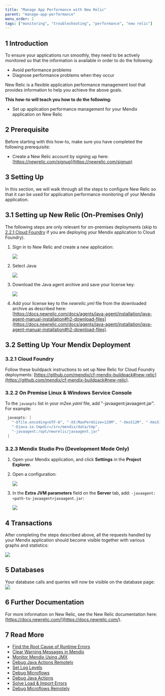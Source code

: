 ```yaml
---
title: "Manage App Performance with New Relic"
parent: "manage-app-performance"
menu_order: 2
tags: ["monitoring", "troubleshooting", "performance", "new relic"]
---
```


## 1 Introduction

To ensure your applications run smoothly, they need to be actively monitored so that the information is available in order to do the following:

* Avoid performance problems
* Diagnose performance problems when they occur

New Relic is a flexible application performance management tool that provides information to help you achieve the above goals.

**This how-to will teach you how to do the following:**

* Set up application performance management for your Mendix application on New Relic

## 2 Prerequisite

Before starting with this how-to, make sure you have completed the following prerequisite:

* Create a New Relic account by signing up here: [https://newrelic.com/signup](https://newrelic.com/signup)

## 3 Setting Up

In this section, we will walk through all the steps to configure New Relic so that it can be used for application performance monitoring of your Mendix application.

## 3.1 Setting up New Relic (On-Premises Only)

The following steps are only relevant for on-premises deployments (skip to [2.2.1 Cloud Foundry](#CloudFoundry) if you are deploying your Mendix application to Cloud Foundry).

1. Sign in to New Relic and create a new application:

    ![](attachments/19202674/19398929.png)
2. Select Java:

    ![](attachments/19202674/19398930.png)

3. Download the Java agent archive and save your license key:

     ![](attachments/19202674/19398932.png)

4. Add your license key to the *newrelic.yml* file from the downloaded archive as described here: [https://docs.newrelic.com/docs/agents/java-agent/installation/java-agent-manual-installation#h2-download-files](https://docs.newrelic.com/docs/agents/java-agent/installation/java-agent-manual-installation#h2-download-files).

## 3.2 Setting Up Your Mendix Deployment

### <a name="CloudFoundry"></a>3.2.1 Cloud Foundry

Follow these buildpack instructions to set up New Relic for Cloud Foundry deployments: [https://github.com/mendix/cf-mendix-buildpack#new-relic](https://github.com/mendix/cf-mendix-buildpack#new-relic).

### 3.2.2 On Premise Linux & Windows Service Console

To the `javaopts` list in your *m2ee.yaml* file, add "-javaagent:<path-to-javaagent>javaagent.jar". For example:

```java
 javaopts: [
   "-Dfile.encoding=UTF-8", "-XX:MaxPermSize=128M", "-Xmx512M", "-Xms512M",
   "-Djava.io.tmpdir=/srv/mendix/data/tmp",
   "-javaagent:/opt/newrelic/javaagent.jar"
 ]
```

### 3.2.3 Mendix Studio Pro (Development Mode Only)

1. Open your Mendix application, and click **Settings** in the **Project Explorer**.

2. Open a configuration:

     ![](attachments/19202618/19398903.png)

3. In the **Extra JVM parameters** field on the **Server** tab, add: `-javaagent:<path-to-javaagent>javaagent.jar`:

    ![](attachments/19202618/19398904.png)

## 4 Transactions

After completing the steps described above, all the requests handled by your Mendix application should become visible together with various graphs and statistics:

![](attachments/19202674/19398943.png) 

## 5 Databases

Your database calls and queries will now be visible on the database page:
![](attachments/19202674/19398944.png) 

## 6 Further Documentation

For more information on New Relic, see the New Relic documentation here: [https://docs.newrelic.com/](https://docs.newrelic.com/).

## 7 Read More

* [Find the Root Cause of Runtime Errors](finding-the-root-cause-of-runtime-errors)
* [Clear Warning Messages in Mendix](clear-warning-messages)
* [Monitor Mendix Using JMX](monitoring-mendix-using-jmx)
* [Debug Java Actions Remotely](debug-java-actions-remotely)
* [Set Log Levels](log-levels)
* [Debug Microflows](debug-microflows)
* [Debug Java Actions](debug-java-actions)
* [Solve Load & Import Errors](solving-load-and-import-errors)
* [Debug Microflows Remotely](debug-microflows-remotely)
